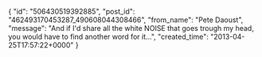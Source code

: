  {
   "id": "506430519392885",
   "post_id": "462493170453287_490608044308466",
   "from_name": "Pete Daoust",
   "message": "And if I'd share all the white NOISE that goes trough my head, you would have to find another word for it...",
   "created_time": "2013-04-25T17:57:22+0000"
 }
